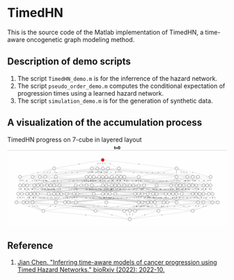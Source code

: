 # TimedHN
This is the source code of the Matlab implementation of TimedHN, a time-aware oncogenetic graph modeling method.<br />
## Description of demo scripts
1. The script `TimedHN_demo.m` is for the inferrence of the hazard network.<br />
2. The script `pseudo_order_demo.m` computes the conditional expectation of progression times using a learned hazard network.<br />
3. The script `simulation_demo.m` is for the generation of synthetic data.<br />

## A visualization of the accumulation process
TimedHN progress on 7-cube in layered layout
![Test Image 1](layered_7_hypercube.gif)

## Reference
1. [Jian Chen. "Inferring time-aware models of cancer progression
using Timed Hazard Networks." bioRxiv (2022): 2022-10.](https://biorxiv.org/cgi/content/short/2022.10.23.513436v1)<br />


